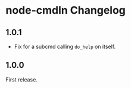 # node-cmdln Changelog

## 1.0.1

- Fix for a subcmd calling `do_help` on itself.


## 1.0.0

First release.
